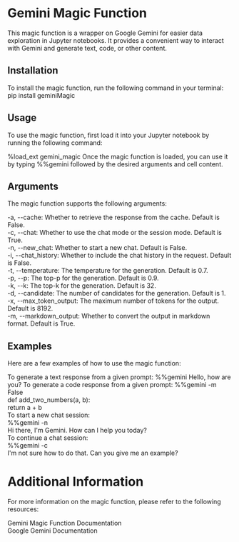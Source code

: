 # Gemini Magic Function
This magic function is a wrapper on Google Gemini for easier data exploration in Jupyter notebooks. It provides a convenient way to interact with Gemini and generate text, code, or other content.

## Installation
To install the magic function, run the following command in your terminal:
pip install geminiMagic

## Usage
To use the magic function, first load it into your Jupyter notebook by running the following command:

%load_ext gemini_magic
Once the magic function is loaded, you can use it by typing %%gemini followed by the desired arguments and cell content.

## Arguments
The magic function supports the following arguments:

-a, --cache: Whether to retrieve the response from the cache. Default is False.  
-c, --chat: Whether to use the chat mode or the session mode. Default is True.  
-n, --new_chat: Whether to start a new chat. Default is False.  
-i, --chat_history: Whether to include the chat history in the request. Default is False.  
-t, --temperature: The temperature for the generation. Default is 0.7.  
-p, --p: The top-p for the generation. Default is 0.9.  
-k, --k: The top-k for the generation. Default is 32.  
-d, --candidate: The number of candidates for the generation. Default is 1.  
-x, --max_token_output: The maximum number of tokens for the output. Default is 8192.  
-m, --markdown_output: Whether to convert the output in markdown format. Default is True.  

## Examples
Here are a few examples of how to use the magic function:

To generate a text response from a given prompt:
%%gemini
Hello, how are you?
To generate a code response from a given prompt:
%%gemini -m False  
def add_two_numbers(a, b):  
  return a + b  
To start a new chat session:  
%%gemini -n  
Hi there, I'm Gemini. How can I help you today?  
To continue a chat session:  
%%gemini -c  
I'm not sure how to do that. Can you give me an example?  

# Additional Information
For more information on the magic function, please refer to the following resources:

Gemini Magic Function Documentation  
Google Gemini Documentation  
